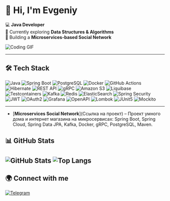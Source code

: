 # 👋 Hi, I'm Evgeniy  

💻 **Java Developer**  
🌱 Currently exploring **Data Structures & Algorithms**  
🚀 Building a **Microservices-based Social Network**  

![Coding GIF](https://media.giphy.com/media/v1.Y2lkPTc5MGI3NjExejNrMG4wNng5eXk0MXNsa3BpM2c0OTZic3l6aHZnaWpoY2pqd21uZyZlcD12MV9pbnRlcm5hbF9naWZfYnlfaWQmY3Q9Zw/qgQUggAC3Pfv687qPC/giphy.gif) 

---

## 🛠️ Tech Stack
![Java](https://img.shields.io/badge/Java-17-007396?logo=java&logoColor=white)
![Spring Boot](https://img.shields.io/badge/Spring%20Boot-3-6DB33F?logo=springboot&logoColor=white)
![PostgreSQL](https://img.shields.io/badge/PostgreSQL-316192?logo=postgresql&logoColor=white)
![Docker](https://img.shields.io/badge/Docker-2496ED?logo=docker&logoColor=white)
![GitHub Actions](https://img.shields.io/badge/GitHub%20Actions-2088FF?logo=githubactions&logoColor=white)
![Hibernate](https://img.shields.io/badge/Hibernate-59666C?logo=hibernate&logoColor=white)
![REST API](https://img.shields.io/badge/REST-02569B?logo=rest&logoColor=white)
![gRPC](https://img.shields.io/badge/gRPC-5C2D91?logo=grpc&logoColor=white)
![Amazon S3](https://img.shields.io/badge/Amazon%20S3-569A31?logo=amazons3&logoColor=white)
![Liquibase](https://img.shields.io/badge/Liquibase-0F4C81?logo=liquibase&logoColor=white)
![Testcontainers](https://img.shields.io/badge/Testcontainers-0E83CD?logo=testcontainers&logoColor=white)
![Kafka](https://img.shields.io/badge/Kafka-231F20?logo=apachekafka&logoColor=white)
![Redis](https://img.shields.io/badge/Redis-DC382D?logo=redis&logoColor=white)
![ElasticSearch](https://img.shields.io/badge/ElasticSearch-005571?logo=elasticsearch&logoColor=white)
![Spring Security](https://img.shields.io/badge/Spring%20Security-6DB33F?logo=springsecurity&logoColor=white)
![JWT](https://img.shields.io/badge/JWT-000000?logo=jsonwebtokens&logoColor=white)
![OAuth2](https://img.shields.io/badge/OAuth2-0A74DA?logo=oauth&logoColor=white)
![Grafana](https://img.shields.io/badge/Grafana-F46800?logo=grafana&logoColor=white)
![OpenAPI](https://img.shields.io/badge/OpenAPI-6C5CE7?logo=openapiinitiative&logoColor=white)
![Lombok](https://img.shields.io/badge/Lombok-FC4C02?logo=lombok&logoColor=white)
![JUnit5](https://img.shields.io/badge/JUnit5-25A162?logo=junit5&logoColor=white)
![Mockito](https://img.shields.io/badge/Mockito-2D5C5C?logo=mockito&logoColor=white)

---

- [**Microservices Social Network**](Ссылка на проект) – Проект умного дома и интернет магазина на микросервисах: Spring Boot, Spring Cloud, Spring Data JPA, Kafka, Docker, gRPC, PostgreSQL, Maven.

## 📊 GitHub Stats
![GitHub Stats](https://github-readme-stats.vercel.app/api?username=JekaCAP&show_icons=true&theme=tokyonight)  ![Top Langs](https://github-readme-stats.vercel.app/api/top-langs/?username=JekaCAP&layout=compact&theme=tokyonight)  
---

## 🌍 Connect with me
[![Telegram](https://img.shields.io/badge/Telegram-26A5E4?logo=telegram&logoColor=white)](https://t.me/EvgeniyStaff)


